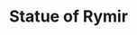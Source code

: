 ---
pid: llp191
title: Statue of Rymir
location_transcription: 357 E Elonor and 358 E Elonor
coordinates: "[-75.116779457596, 40.022930112328]"
zipcode: '19120'
gen_neighborhood: North Philadelphia
neighborhood: Logan,Olney
outside_phl: 
age: '10'
age_range: 6-13
instagram: 
image_file_name: llp_191.jpg
proposal_transcription: keep calm and you will be
topic: Person
topic_summary: '0'
type: Sculpture Statue
keywords_other: me
credit: Rymir Wilson
image_labels: 
twitter: 
facebook: 
permalink: "/monuments/llp191/"
layout: item-page
---